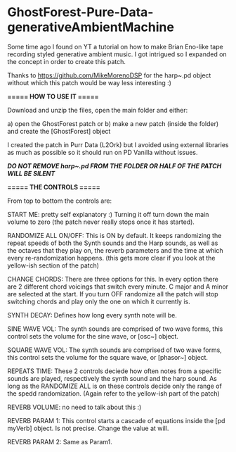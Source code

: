 # GhostForest-Pure-Data-generativeAmbientMachine


Some time ago I found on YT a tutorial on how to make Brian Eno-like tape recording styled generative ambient music. 
I got intrigued so I expanded on the concept in order to create this patch.

Thanks to https://github.com/MikeMorenoDSP for the harp~.pd object without which this patch would be way less interesting :)


**===== HOW TO USE IT =====**

Download and unzip the files,
open the main folder and either:

a) open the GhostForest patch or 
b) make a new patch (inside the folder) and create the [GhostForest] object

I created the patch in Purr Data (L2Ork) but I avoided using external libraries as much as possible so it 
should
run on PD Vanilla without issues.



***DO NOT REMOVE harp~.pd FROM THE FOLDER OR HALF OF THE PATCH WILL BE SILENT***


**===== THE CONTROLS =====**

From top to bottom the controls are:



START ME: 
pretty self explanatory :) Turning it off turn down the main volume to zero (the patch never really stops once it has started).

RANDOMIZE ALL ON/OFF: 
This is ON by default. It keeps randomizing the repeat speeds of both the Synth sounds and the Harp sounds, 
as well as the octaves that they play on, the reverb parameters and the time at which every re-randomization happens.
(this gets more clear if you look at the yellow-ish section of the patch)


CHANGE CHORDS: 
There are three options for this. In every option there are 2 different chord voicings that switch every minute. 
C major and A minor are selected at the start. If you turn OFF randomize all the patch will stop switching chords and play only the one on which it currently is.

SYNTH DECAY:
Defines how long every synth note will be.

SINE WAVE VOL:
The synth sounds are comprised of two wave forms, this control sets the volume for the sine wave, or [osc~] object. 

SQUARE WAVE VOL:
The synth sounds are comprised of two wave forms, this control sets the volume for the square wave, or [phasor~] object. 

REPEATS TIME:
These 2 controls deciede how often notes from a specific sounds are played, respectively the synth sound and the harp sound.
As long as the RANDOMIZE ALL is on these controls decide only the range of the spedd randomization.
(Again refer to the yellow-ish part of the patch)

REVERB VOLUME:
no need to talk about this :)

REVERB PARAM 1:
This control starts a cascade of equations inside the [pd myVerb] object. Is not precise. Change the value at will.

REVERB PARAM 2:
Same as Param1.

